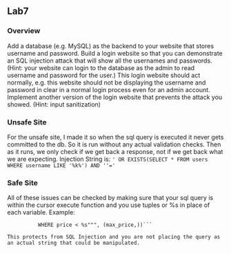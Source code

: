 ## Lab7
### Overview
Add a database (e.g. MySQL) as the backend to your website that stores username and password. Build a login website so that you can demonstrate an SQL injection attack that will show all the usernames and passwords. (Hint: your website can login to the database as the admin to read username and password for the user.) This login website should act normally, e.g. this website should not be displaying the username and password in clear in a normal login process even for an admin account. Implement another version of the login website that prevents the attack you showed. (Hint: input sanitization)

### Unsafe Site
For the unsafe site, I made it so when the sql query is executed it never gets committed to the db. So it is run without any actual validation checks. Then as it runs, we only check if we get back a response, not if we get back what we are expecting.
Injection String is: 
```' OR EXISTS(SELECT * FROM users WHERE username LIKE '%k%') AND ''='```


### Safe Site
All of these issues can be checked by making sure that your sql query is within the cursor execute function and you use tuples or %s in place of each variable.
Example: 
```c.execute("""SELECT spam, eggs, sausage FROM breakfast
          WHERE price < %s""", (max_price,))```

This protects from SQL Injection and you are not placing the query as an actual string that could be manipulated.
